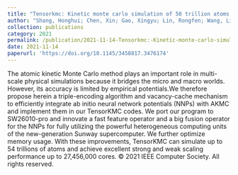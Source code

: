 ```yaml
---
title: "Tensorkmc: Kinetic monte carlo simulation of 50 trillion atoms driven by deep learning on a new generation of sunway supercomputer"
author: "Shang, Honghui; Chen, Xin; Gao, Xingyu; Lin, Rongfen; Wang, Lifang; Li, Fang; Xiao, Qian; Xu, Lei; Sun, Qiang; Zhu, Leilei; Wang, Fei; Zhang, Yunquan; Song, Haifeng"
collection: publications
category: 2021
permalink: /publication/2021-11-14-Tensorkmc:-Kinetic-monte-carlo-simulation-of-50-trillion-atoms-driven-by-deep-learning-on-a-new-generation-of-sunway-supercomputer
date: 2021-11-14
paperurl: 'https://doi.org/10.1145/3458817.3476174'
---
```


The atomic kinetic Monte Carlo method plays an important role in multi-scale physical simulations because it bridges the micro and macro worlds. However, its accuracy is limited by empirical potentials.We therefore propose herein a triple-encoding algorithm and vacancy-cache mechanism to efficiently integrate ab initio neural network potentials (NNPs) with AKMC and implement them in our TensorKMC codes. We port our program to SW26010-pro and innovate a fast feature operator and a big fusion operator for the NNPs for fully utilizing the powerful heterogeneous computing units of the new-generation Sunway supercomputer. We further optimize memory usage. With these improvements, TensorKMC can simulate up to 54 trillions of atoms and achieve excellent strong and weak scaling performance up to 27,456,000 cores. © 2021 IEEE Computer Society. All rights reserved.
